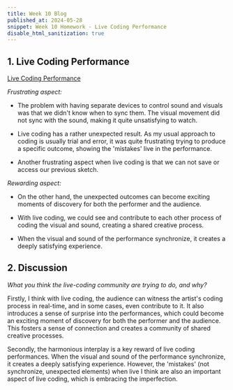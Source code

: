 ```yaml
---
title: Week 10 Blog
published_at: 2024-05-28
snippet: Week 10 Homework - Live Coding Performance
disable_html_sanitization: true
---
```


## 1. Live Coding Performance

[Live Coding Performance](https://youtu.be/zgu9iyWyn9o)

*Frustrating aspect:*

- The problem with having separate devices to control sound and visuals was that we didn't know when to sync them. The visual movement did not sync with the sound, making it quite unsatisfying to watch.

-  Live coding has a rather unexpected result. As my usual approach to coding is usually trial and error, it was quite frustrating trying to produce a specific outcome, showing the 'mistakes' live in the performance.

- Another frustrating aspect when live coding is that we can not save or access our previous sketch. 

*Rewarding aspect:*

- On the other hand, the unexpected outcomes can become exciting moments of discovery for both the performer and the audience.

- With live coding, we could see and contribute to each other process of coding the visual and sound, creating a shared creative process. 

- When the visual and sound of the performance synchronize, it creates a deeply satisfying experience.

## 2. Discussion

*What you think the live-coding community are trying to do, and why?*

Firstly, I think with live coding, the audience can witness the artist's coding process in real-time, and in some cases, even contribute to it. It also introduces a sense of surprise into the performances, which could become an exciting moment of discovery for both the performer and the audience. This fosters a sense of connection and creates a community of shared creative processes. 

Secondly, the harmonious interplay is a key reward of live coding performances. When the visual and sound of the performance synchronize, it creates a deeply satisfying experience. However, the 'mistakes' (not synchronize, unexpected elements) when live I think are also an important aspect of live coding, which is embracing the imperfection.

<p>
<br>
<p>

